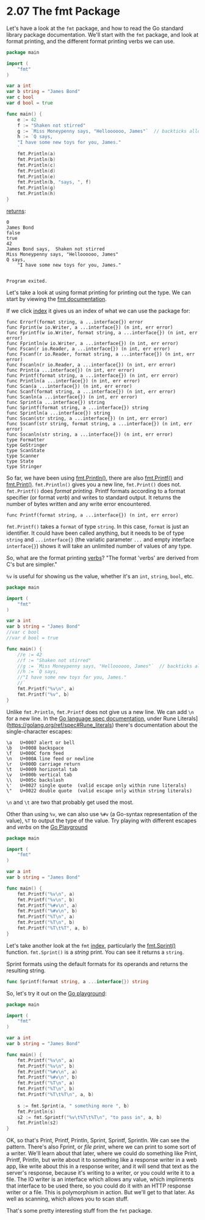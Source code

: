 # 2.07 The fmt Package  

Let's have a look at the `fmt` package, and how to read the Go standard library package documentation. We'll start with the `fmt` package, and look at format printing, and the different format printing verbs we can use.  
  
```go
package main

import (
	"fmt"
)

var a int
var b string = "James Bond"
var c bool
var d bool = true

func main() {
	e := 42
	f := "Shaken not stirred"
	g := `Miss Moneypenny says, "Helloooooo, James"`  // backticks allow us to use a string raw literal
	h := `Q says, 
	"I have some new toys for you, James."
	`
	fmt.Println(a)
	fmt.Println(b)
	fmt.Println(c)
	fmt.Println(d)
	fmt.Println(e)
	fmt.Println(b, "says, ", f)
	fmt.Println(g)
	fmt.Println(h)
}
```
[returns](https://play.golang.org/p/3-18hj8XEW):
```
0
James Bond
false
true
42
James Bond says,  Shaken not stirred
Miss Moneypenny says, "Helloooooo, James"
Q says, 
	"I have some new toys for you, James."
	

Program exited.
```  
Let's take a look at using format printing for printing out the type. We can start by viewing the [fmt documentation](http://godoc.org/fmt).

If we click [index](http://godoc.org/fmt#pkg-index) it gives us an index of what we can use the package for:

```
func Errorf(format string, a ...interface{}) error
func Fprint(w io.Writer, a ...interface{}) (n int, err error)
func Fprintf(w io.Writer, format string, a ...interface{}) (n int, err error)
func Fprintln(w io.Writer, a ...interface{}) (n int, err error)
func Fscan(r io.Reader, a ...interface{}) (n int, err error)
func Fscanf(r io.Reader, format string, a ...interface{}) (n int, err error)
func Fscanln(r io.Reader, a ...interface{}) (n int, err error)
func Print(a ...interface{}) (n int, err error)
func Printf(format string, a ...interface{}) (n int, err error)
func Println(a ...interface{}) (n int, err error)
func Scan(a ...interface{}) (n int, err error)
func Scanf(format string, a ...interface{}) (n int, err error)
func Scanln(a ...interface{}) (n int, err error)
func Sprint(a ...interface{}) string
func Sprintf(format string, a ...interface{}) string
func Sprintln(a ...interface{}) string
func Sscan(str string, a ...interface{}) (n int, err error)
func Sscanf(str string, format string, a ...interface{}) (n int, err error)
func Sscanln(str string, a ...interface{}) (n int, err error)
type Formatter
type GoStringer
type ScanState
type Scanner
type State
type Stringer
```
So far, we have been using [fmt.Println()](http://godoc.org/fmt#Println), there are also [fmt.Printf()](http://godoc.org/fmt#Printf) and [fmt.Print()](http://godoc.org/fmt#Print). `fmt.Println()` gives you a new line, `fmt.Print()` does not. `fmt.Printf()` does _format printing_. Printf formats according to a format specifier (or format _verb_) and writes to standard output. It returns the number of bytes written and any write error encountered.  
  
`func Printf(format string, a ...interface{}) (n int, err error)`

`fmt.Printf()` takes a `format` of type `string`. In this case, `format` is just an identifier. It could have been called anything, but it needs to be of type `string` and `...interface{}` (the variatic parameter `...` and empty interface `interface{}`) shows it will take an unlimited number of values of any type.  
  
So, what are the format printing [verbs](http://godoc.org/fmt#hdr-Printing)? "The format 'verbs' are derived from C's but are simpler."  
  
`%v` is useful for showing us the value, whether it's an `int`, `string`, `bool`, etc.
```go
package main

import (
	"fmt"
)

var a int
var b string = "James Bond"
//var c bool
//var d bool = true

func main() {
	//e := 42
	//f := "Shaken not stirred"
	//g := `Miss Moneypenny says, "Helloooooo, James"`  // backticks allow us to use a string raw literal
	//h := `Q says, 
	//"I have some new toys for you, James."
	//`
	fmt.Printf("%v\n", a)
	fmt.Printf("%v", b)
}
```
Unlike `fmt.Println`, `fmt.Printf` does not give us a new line. We can add `\n` for a new line. In the [Go language spec documentation](https://golang.org/ref/spec), under Rune Literals](https://golang.org/ref/spec#Rune_literals) there's documentation about the single-character escapes:

```
\a   U+0007 alert or bell
\b   U+0008 backspace
\f   U+000C form feed
\n   U+000A line feed or newline
\r   U+000D carriage return
\t   U+0009 horizontal tab
\v   U+000b vertical tab
\\   U+005c backslash
\'   U+0027 single quote  (valid escape only within rune literals)
\"   U+0022 double quote  (valid escape only within string literals)
```
`\n` and `\t` are two that probably get used the most.  
  
Other than using `%v`, we can also use `%#v` (a Go-syntax representation of the value), `%T` to output the type of the value. Try playing with different escapes and _verbs_ on the [Go Playground](https://play.golang.org/p/rWH6skBY0G) 

```go
package main

import (
	"fmt"
)

var a int
var b string = "James Bond"

func main() {
	fmt.Printf("%v\n", a)
	fmt.Printf("%v\n", b)
	fmt.Printf("%#v\n", a)
	fmt.Printf("%#v\n", b)
	fmt.Printf("%T\n", a)
	fmt.Printf("%T\n", b)
	fmt.Printf("%T\t%T", a, b)
}
```
Let's take another look at the `fmt` [index](http://godoc.org/fmt#pkg-index), particularly the [fmt.Sprint()](http://godoc.org/fmt#Sprint) function. `fmt.Sprint()` is a _string_ print. You can see it returns a `string`.  
  
Sprint formats using the default formats for its operands and returns the resulting string.  

```go
func Sprintf(format string, a ...interface{}) string
```

So, let's try it out on the [Go playground](https://play.golang.org/p/PRgiMkPTaB):
```go
package main

import (
	"fmt"
)

var a int
var b string = "James Bond"

func main() {
	fmt.Printf("%v\n", a)
	fmt.Printf("%v\n", b)
	fmt.Printf("%#v\n", a)
	fmt.Printf("%#v\n", b)
	fmt.Printf("%T\n", a)
	fmt.Printf("%T\n", b)
	fmt.Printf("%T\t%T\n", a, b)
	
	s := fmt.Sprint(a, " something more ", b)
	fmt.Println(s)
	s2 := fmt.Sprintf("%v\t%T\t%T\n", "to pass in", a, b)
	fmt.Println(s2)
}
```
OK, so that's Print, Printf, Println, Sprint, Sprintf, Sprintln. We can see the pattern. There's also Fprint, or _file print_, where we can print to some sort of a writer. We'll learn about that later, where we could do something like Print, Printf, Println, but write about it to something like a response writer in a web app, like write about this in a response writer, and it will send that text as the server's response, because it's writing to a writer, or you could write it to a file. The IO writer is an interface which allows any value, which impliments that interface to be used there, so you could do it with an HTTP response writer or a file. This is polymorphism in action. But we'll get to that later. As well as scanning, which allows you to scan stuff.  
  
That's some pretty interesting stuff from the `fmt` package.  

